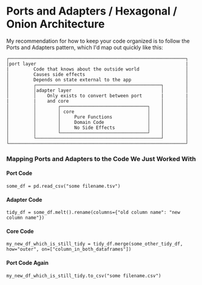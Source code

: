 # Ports and Adapters / Hexagonal / Onion Architecture 

My recommendation for how to keep your code organized is to follow the Ports and Adapters pattern, which I'd map out quickly like this:

```
┌─────────────────────────────────────────────────────────────────┐
│port layer                                                       |
|         Code that knows about the outside world                 │
│         Causes side effects                                     │
│         Depends on state external to the app                    │
│         ┌──────────────────────────────────────────────┐        │
│         │adapter layer                                 │        │
│         │    Only exists to convert between port       |        |
|         |    and core                                  │        │
│         │        ┌────────────────────────────────┐    │        │
│         │        │ core                           │    │        │
│         │        │     Pure Functions             │    │        │
│         │        │     Domain Code                │    │        │
│         │        │     No Side Effects            │    │        │
│         │        └────────────────────────────────┘    │        │
│         └──────────────────────────────────────────────┘        │
└─────────────────────────────────────────────────────────────────┘
```

### Mapping Ports and Adapters to the Code We Just Worked With
#### Port Code
`some_df = pd.read_csv("some filename.tsv")`
#### Adapter Code
`tidy_df = some_df.melt().rename(columns={"old column name": "new column name"})`
#### Core Code
`my_new_df_which_is_still_tidy = tidy_df.merge(some_other_tidy_df, how="outer", on=["column_in_both_dataframes"])`
#### Port Code Again
`my_new_df_which_is_still_tidy.to_csv("some filename.csv")`
